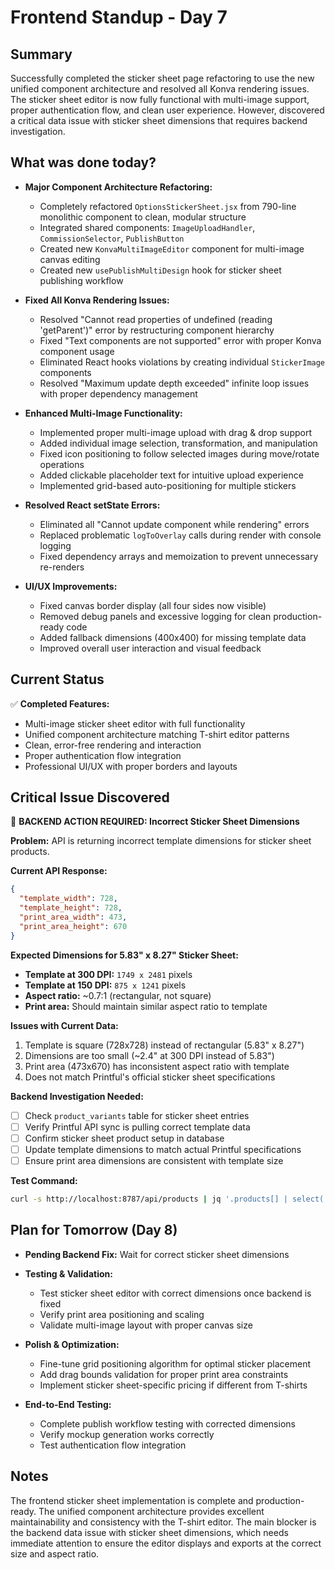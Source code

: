 # Frontend Standup - Day 7

## Summary

Successfully completed the sticker sheet page refactoring to use the new unified component architecture and resolved all Konva rendering issues. The sticker sheet editor is now fully functional with multi-image support, proper authentication flow, and clean user experience. However, discovered a critical data issue with sticker sheet dimensions that requires backend investigation.

## What was done today?

* **Major Component Architecture Refactoring:**
  * Completely refactored `OptionsStickerSheet.jsx` from 790-line monolithic component to clean, modular structure
  * Integrated shared components: `ImageUploadHandler`, `CommissionSelector`, `PublishButton`
  * Created new `KonvaMultiImageEditor` component for multi-image canvas editing
  * Created new `usePublishMultiDesign` hook for sticker sheet publishing workflow

* **Fixed All Konva Rendering Issues:**
  * Resolved "Cannot read properties of undefined (reading 'getParent')" error by restructuring component hierarchy
  * Fixed "Text components are not supported" error with proper Konva component usage
  * Eliminated React hooks violations by creating individual `StickerImage` components
  * Resolved "Maximum update depth exceeded" infinite loop issues with proper dependency management

* **Enhanced Multi-Image Functionality:**
  * Implemented proper multi-image upload with drag & drop support
  * Added individual image selection, transformation, and manipulation
  * Fixed icon positioning to follow selected images during move/rotate operations
  * Added clickable placeholder text for intuitive upload experience
  * Implemented grid-based auto-positioning for multiple stickers

* **Resolved React setState Errors:**
  * Eliminated all "Cannot update component while rendering" errors
  * Replaced problematic `logToOverlay` calls during render with console logging
  * Fixed dependency arrays and memoization to prevent unnecessary re-renders

* **UI/UX Improvements:**
  * Fixed canvas border display (all four sides now visible)
  * Removed debug panels and excessive logging for clean production-ready code
  * Added fallback dimensions (400x400) for missing template data
  * Improved overall user interaction and visual feedback

## Current Status

✅ **Completed Features:**
- Multi-image sticker sheet editor with full functionality
- Unified component architecture matching T-shirt editor patterns
- Clean, error-free rendering and interaction
- Proper authentication flow integration
- Professional UI/UX with proper borders and layouts

## Critical Issue Discovered

🚨 **BACKEND ACTION REQUIRED: Incorrect Sticker Sheet Dimensions**

**Problem:** API is returning incorrect template dimensions for sticker sheet products.

**Current API Response:**
```json
{
  "template_width": 728,
  "template_height": 728,
  "print_area_width": 473,
  "print_area_height": 670
}
```

**Expected Dimensions for 5.83" x 8.27" Sticker Sheet:**
- **Template at 300 DPI:** `1749 x 2481` pixels
- **Template at 150 DPI:** `875 x 1241` pixels  
- **Aspect ratio:** ~0.7:1 (rectangular, not square)
- **Print area:** Should maintain similar aspect ratio to template

**Issues with Current Data:**
1. Template is square (728x728) instead of rectangular (5.83" x 8.27")
2. Dimensions are too small (~2.4" at 300 DPI instead of 5.83")
3. Print area (473x670) has inconsistent aspect ratio with template
4. Does not match Printful's official sticker sheet specifications

**Backend Investigation Needed:**
- [ ] Check `product_variants` table for sticker sheet entries
- [ ] Verify Printful API sync is pulling correct template data
- [ ] Confirm sticker sheet product setup in database
- [ ] Update template dimensions to match actual Printful specifications
- [ ] Ensure print area dimensions are consistent with template size

**Test Command:**
```bash
curl -s http://localhost:8787/api/products | jq '.products[] | select(.name | contains("Sticker"))'
```

## Plan for Tomorrow (Day 8)

* **Pending Backend Fix:** Wait for correct sticker sheet dimensions
* **Testing & Validation:**
  * Test sticker sheet editor with correct dimensions once backend is fixed
  * Verify print area positioning and scaling
  * Validate multi-image layout with proper canvas size
  
* **Polish & Optimization:**
  * Fine-tune grid positioning algorithm for optimal sticker placement
  * Add drag bounds validation for proper print area constraints
  * Implement sticker sheet-specific pricing if different from T-shirts

* **End-to-End Testing:**
  * Complete publish workflow testing with corrected dimensions
  * Verify mockup generation works correctly
  * Test authentication flow integration

## Notes

The frontend sticker sheet implementation is complete and production-ready. The unified component architecture provides excellent maintainability and consistency with the T-shirt editor. The main blocker is the backend data issue with sticker sheet dimensions, which needs immediate attention to ensure the editor displays and exports at the correct size and aspect ratio.